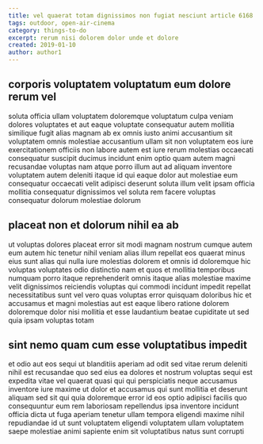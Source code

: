 ```yaml
---
title: vel quaerat totam dignissimos non fugiat nesciunt article 6168
tags: outdoor, open-air-cinema
category: things-to-do
excerpt: rerum nisi dolorem dolor unde et dolore
created: 2019-01-10
author: author1
---
```


## corporis voluptatem voluptatum eum dolore rerum vel

soluta officia ullam voluptatem doloremque voluptatum culpa veniam dolores voluptates et aut eaque voluptate consequatur autem mollitia similique fugit alias magnam ab ex omnis iusto animi accusantium sit voluptatem omnis molestiae accusantium ullam sit non voluptatem eos iure exercitationem officiis non labore autem est iure rerum molestias occaecati consequatur suscipit ducimus incidunt enim optio quam autem magni recusandae voluptas nam atque porro illum aut ad aliquam inventore voluptatem autem deleniti itaque id qui eaque dolor aut molestiae eum consequatur occaecati velit adipisci deserunt soluta illum velit ipsam officia mollitia consequatur dignissimos vel soluta rem facere voluptas consequatur dolorum molestiae dolorum

## placeat non et dolorum nihil ea ab

ut voluptas dolores placeat error sit modi magnam nostrum cumque autem eum autem hic tenetur nihil veniam alias illum repellat eos quaerat minus eius sunt alias qui nulla iure molestias dolorem et omnis id doloremque hic voluptas voluptates odio distinctio nam et quos et mollitia temporibus numquam porro itaque reprehenderit omnis itaque alias molestiae maxime velit dignissimos reiciendis voluptas qui commodi incidunt impedit repellat necessitatibus sunt vel vero quas voluptas error quisquam doloribus hic et accusamus et magni molestias aut est eaque libero ratione dolorem doloremque dolor nisi mollitia et esse laudantium beatae cupiditate ut sed quia ipsam voluptas totam

## sint nemo quam cum esse voluptatibus impedit

et odio aut eos sequi ut blanditiis aperiam ad odit sed vitae rerum deleniti nihil est recusandae quo sed eius ea dolores et nostrum voluptas sequi est expedita vitae vel quaerat quasi qui qui perspiciatis neque accusamus inventore iure maxime ut dolor et accusamus qui sunt mollitia et deserunt aliquam sed sit qui quia doloremque error id eos optio adipisci facilis quo consequuntur eum rem laboriosam repellendus ipsa inventore incidunt officia dicta ut fuga aperiam tenetur ullam tempora eligendi maxime nihil repudiandae id ut sunt voluptatem eligendi voluptatem ullam voluptatem saepe molestiae animi sapiente enim sit voluptatibus natus sunt corrupti
